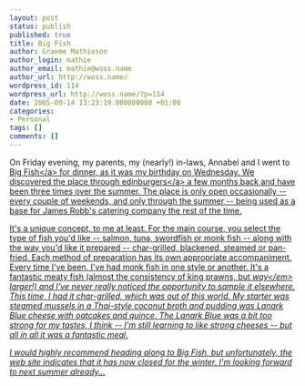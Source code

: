 ```yaml
---
layout: post
status: publish
published: true
title: Big Fish
author: Graeme Mathieson
author_login: mathie
author_email: mathie@woss.name
author_url: http://woss.name/
wordpress_id: 114
wordpress_url: http://woss.name/?p=114
date: 2005-09-14 13:23:19.000000000 +01:00
categories:
- Personal
tags: []
comments: []
---
```

On Friday evening, my parents, my (nearly!) in-laws, Annabel and I went to <a href="http:&#47;&#47;www.thecommissary.co.uk&#47;bigfish.htm">Big Fish<&#47;a> for dinner, as it was my birthday on Wednesday.  We discovered the place through <a href="http:&#47;&#47;www.livejournal.com&#47;users&#47;edinburgers" title="Edinburgh LiveJournal community">edinburgers<&#47;a> a few months back and have been three times over the summer.  The place is only open occasionally -- every couple of weekends, and only through the summer -- being used as a base for James Robb's catering company the rest of the time.

It's a unique concept, to me at least.  For the main  course, you select the type of fish you'd like -- salmon, tuna, swordfish or monk fish -- along with the way you'd like it prepared -- char-grilled, blackened, steamed or pan-fried.  Each method of preparation has its own appropriate accompaniment.  Every time I've been, I've had monk fish in one style or another.  It's a fantastic meaty fish (almost the consistency of king prawns, but <em>way<&#47;em> larger!) and I've never really noticed the opportunity to sample it elsewhere.  This time, I had it char-grilled, which was out of this world.  My starter was steamed mussels in a Thai-style coconut broth and pudding was Lanark Blue cheese with oatcakes and quince.  The Lanark Blue was a bit too strong for my tastes, I think -- I'm still learning to like strong cheeses -- but all in all it was a fantastic meal.

I would highly recommend heading along to Big Fish, but unfortunately, the web site indicates that it has now closed for the winter.  I'm looking forward to next summer already...
